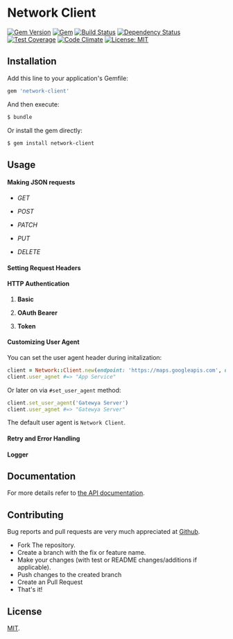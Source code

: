 # Network Client

[![Gem Version](https://badge.fury.io/rb/network-client.svg)](https://rubygems.org/gems/network-client)
[![Gem](https://img.shields.io/gem/dt/network-client.svg?colorB=8b0000)](https://rubygems.org/gems/network-client)
[![Build Status](https://travis-ci.org/abarrak/network-client.svg?branch=master)](https://travis-ci.org/abarrak/network-client)
[![Dependency Status](https://gemnasium.com/badges/github.com/abarrak/network-client.svg)](https://gemnasium.com/github.com/abarrak/network-client)
[![Test Coverage](https://codeclimate.com/github/abarrak/network-client/badges/coverage.svg)](https://codeclimate.com/github/abarrak/network-client/coverage)
[![Code Climate](https://lima.codeclimate.com/github/abarrak/network-client/badges/gpa.svg)](https://lima.codeclimate.com/github/abarrak/network-client)
[![License: MIT](https://img.shields.io/badge/License-MIT-yellow.svg)](https://opensource.org/licenses/MIT)

## Installation

Add this line to your application's Gemfile:

```ruby
gem 'network-client'
```

And then execute:

```sh
$ bundle
```

Or install the gem directly:

```sh
$ gem install network-client
```

## Usage

#### Making JSON requests

  * *GET*

  * *POST*

  * *PATCH*

  * *PUT*

  * *DELETE*

#### Setting Request Headers

#### HTTP Authentication

  1. **Basic**

  2. **OAuth Bearer**

  3. **Token**

#### Customizing User Agent

You can set the user agent header during initalization:
```ruby
client = Network::Client.new(endpoint: 'https://maps.googleapis.com', user_agent: 'App Service')
client.user_agnet #=> "App Service"
```

Or later on via `#set_user_agent` method:

```ruby
client.set_user_agent('Gatewya Server')
client.user_agnet #=> "Gatewya Server"
```

The default user agent is `Network Client`.

#### Retry and Error Handling

#### Logger


## Documentation 

For more details refer to [the API documentation](http://www.rubydoc.info/gems/network-client/2.0.0/Network/Client).

## Contributing

Bug reports and pull requests are very much appreciated at [Github](https://github.com/abarrak/network-client).

  - Fork The repository.
  - Create a branch with the fix or feature name.
  - Make your changes (with test or README changes/additions if applicable).
  - Push changes to the created branch
  - Create an Pull Request
  - That's it!


## License

[MIT](http://opensource.org/licenses/MIT).
